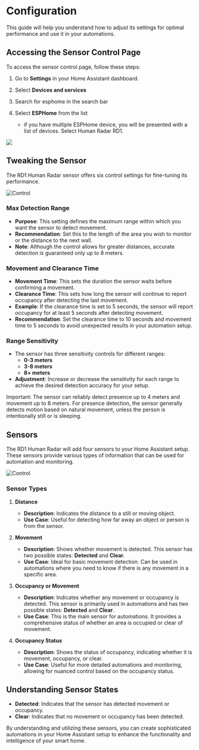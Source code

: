 #  Configuration

This guide will help you understand how to adjust its settings for optimal performance and use it in your automations.

## Accessing the Sensor Control Page

To access the sensor control page, follow these steps:

1. Go to **Settings** in your Home Assistant dashboard.

2. Select **Devices and services** 

3. Search for esphome in the search bar

3. Select **ESPHome** from the list
   - if you have multiple ESPHome device, you will be presented with a list of devices. Select Human Radar RD1.

<img src="/images/rd1/instruction/rd1-esphome.png" class="centered-image">


## Tweaking the Sensor

The RD1 Human Radar sensor offers six control settings for fine-tuning its performance.

<img src="/images/rd1/instruction/controls.png" alt="Control" class="centered-image">

### Max Detection Range

- **Purpose**: This setting defines the maximum range within which you want the sensor to detect movement.
- **Recommendation**: Set this to the length of the area you wish to monitor or the distance to the next wall.
- **Note**: Although the control allows for greater distances, accurate detection is guaranteed only up to 8 meters.

### Movement and Clearance Time

- **Movement Time**: This sets the duration the sensor waits before confirming a movement.
- **Clearance Time**: This sets how long the sensor will continue to report occupancy after detecting the last movement.
- **Example**: If the clearance time is set to 5 seconds, the sensor will report occupancy for at least 5 seconds after detecting movement.
- **Recommendation**: Set the clearance time to 10 seconds and movement time to 5 seconds to avoid unexpected results in your automation setup.

### Range Sensitivity

- The sensor has three sensitivity controls for different ranges:
  - **0-3 meters**
  - **3-8 meters**
  - **8+ meters**
- **Adjustment**: Increase or decrease the sensitivity for each range to achieve the desired detection accuracy for your setup.
<div class="important-note">
Important: The sensor can reliably detect presence up to 4 meters and movement up to 8 meters. For presence detection, the sensor generally detects motion based on natural movement, unless the person is intentionally still or is sleeping.
</div>

## Sensors

The RD1 Human Radar will add four sensors to your Home Assistant setup. These sensors provide various types of information that can be used for automation and monitoring.

<img src="/images/rd1/instruction/sensors.png" alt="Control" class="centered-image">

### Sensor Types

1. **Distance**
   - **Description**: Indicates the distance to a still or moving object.
   - **Use Case**: Useful for detecting how far away an object or person is from the sensor.

2. **Movement**
   - **Description**: Shows whether movement is detected. This sensor has two possible states: **Detected** and **Clear**.
   - **Use Case**: Ideal for basic movement detection. Can be used in automations where you need to know if there is any movement in a specific area.

3. **Occupancy or Movement**
   - **Description**: Indicates whether any movement or occupancy is detected. This sensor is primarily used in automations and has two possible states: **Detected** and **Clear**.
   - **Use Case**: This is the main sensor for automations. It provides a comprehensive status of whether an area is occupied or clear of movement.

4. **Occupancy Status**
   - **Description**: Shows the status of occupancy, indicating whether it is movement, occupancy, or clear.
   - **Use Case**: Useful for more detailed automations and monitoring, allowing for nuanced control based on the occupancy status.

## Understanding Sensor States

- **Detected**: Indicates that the sensor has detected movement or occupancy.
- **Clear**: Indicates that no movement or occupancy has been detected.

By understanding and utilizing these sensors, you can create sophisticated automations in your Home Assistant setup to enhance the functionality and intelligence of your smart home.

